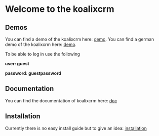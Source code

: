 # Welcome to the koalixcrm 

## Demos
You can find a demo of the koalixcrm here: [demo](http://demokoalixcrm.koalix.org/admin/).
You can find a german demo of the koalixcrm here: [demo](http://germandemokoalixcrm.koalix.org/admin/).

To be able to log in use the following

  **user: guest**

  **password: guestpassword**
  
## Documentation
You can find the documentation of koalixcrm here: [doc](http://readthedocs.org/docs/koalixcrm/en/master/)

## Installation
Currently there is no easy install guide but to give an idea: [installation](https://github.com/scaphilo/koalixcrm/wiki/Installation)

